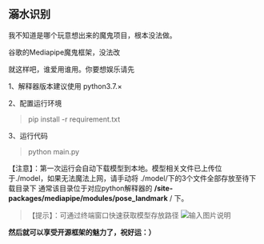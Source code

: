 ## 溺水识别

我不知道是哪个玩意想出来的魔鬼项目，根本没法做。

谷歌的Mediapipe魔鬼框架，没法改

就这样吧，谁爱用谁用。你要想娱乐请先


1、解释器版本建议使用 python3.7.×

2、配置运行环境

> pip install -r requirement.txt

3、运行代码

> python main.py

【注意】：第一次运行会自动下载模型到本地。模型相关文件已上传位于./model，如果无法魔法上网，请手动将 ./model/下的3个文件全部存放至待下载目录下
通常该目录位于对应python解释器的  **/site-packages/mediapipe/modules/pose_landmark** / 下。
> 【提示】：可通过终端窗口快速获取模型存放路径
![输入图片说明](https://images.gitee.com/uploads/images/2021/1017/012257_f87f0f0f_7408810.png "屏幕截图.png")



 **然后就可以享受开源框架的魅力了，祝好运：）** 


